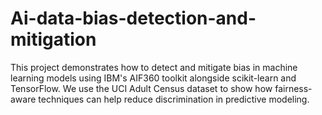# Ai-data-bias-detection-and-mitigation
This project demonstrates how to detect and mitigate bias in machine learning models using IBM's AIF360 toolkit alongside scikit-learn and TensorFlow. We use the UCI Adult Census dataset to show how fairness-aware techniques can help reduce discrimination in predictive modeling.
